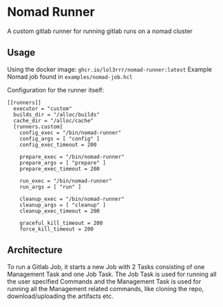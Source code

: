 # Nomad Runner
A custom gitlab runner for running gitlab runs on a nomad cluster

## Usage
Using the docker image: `ghcr.io/lol3rrr/nomad-runner:latest`
Example Nomad job found in `examples/nomad-job.hcl`

Configuration for the runner itself:
```
[[runners]]
  executor = "custom"
  builds_dir = "/alloc/builds"
  cache_dir = "/alloc/cache"
  [runners.custom]
    config_exec = "/bin/nomad-runner"
    config_args = [ "config" ]
    config_exec_timeout = 200

    prepare_exec = "/bin/nomad-runner"
    prepare_args = [ "prepare" ]
    prepare_exec_timeout = 200

    run_exec = "/bin/nomad-runner"
    run_args = [ "run" ]

    cleanup_exec = "/bin/nomad-runner"
    cleanup_args = [ "cleanup" ]
    cleanup_exec_timeout = 200

    graceful_kill_timeout = 200
    force_kill_timeout = 200
```

## Architecture
To run a Gitlab Job, it starts a new Job with 2 Tasks consisting of one Management Task and one
Job Task. The Job Task is used for running all the user specified Commands and the Management Task
is used for running all the Management related commands, like cloning the repo, download/uploading
the artifacts etc.
